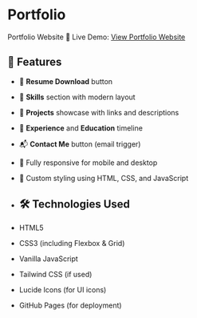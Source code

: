 # Portfolio
Portfolio Website
🚀 Live Demo: [View Portfolio Website](https://yashraj0103.github.io/Portfolio/)


## 🚀 Features

- 📄 **Resume Download** button
- 🧠 **Skills** section with modern layout
- 💼 **Projects** showcase with links and descriptions
- 📝 **Experience** and **Education** timeline
- 📬 **Contact Me** button (email trigger)
- 📱 Fully responsive for mobile and desktop
- 🎨 Custom styling using HTML, CSS, and JavaScript

- ## 🛠️ Technologies Used

- HTML5
- CSS3 (including Flexbox & Grid)
- Vanilla JavaScript
- Tailwind CSS (if used)
- Lucide Icons (for UI icons)
- GitHub Pages (for deployment)

